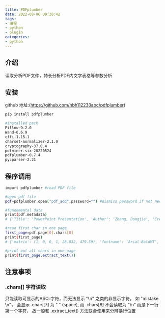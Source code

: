 ```yaml
---
title: PDFplumber
date: 2022-08-06 09:30:42
tags:
- 编程
- python
- plugin
categories: 
- python
---
```


## 介绍

读取分析PDF文件，特长分析PDF内文字表格等参数分析

<!-- more -->

## 安装
github 地址:(https://github.com/hbh112233abc/pdfplumber)

``` Bash
pip install pdfplumber

#installed pack
Pillow-9.2.0 
Wand-0.6.9 
cffi-1.15.1 
charset-normalizer-2.1.0 
cryptography-37.0.4 
pdfminer.six-20220524 
pdfplumber-0.7.4 
pycparser-2.21
```

## 程序调用

``` Bash
import pdfplumber #read PDF file

#open pdf file
pdf=pdfplumber.open("pdf_add",password="") #dismiss password if not necessary

#fundemental data
print(pdf.metadata)
# {'Title': 'PowerPoint Presentation', 'Author': 'Zhang, Dongjie', 'CreationDate': "D:20220807125813+01'00'"'ModDate': "D:20220807125813+01'00'", 'Producer': 'Microsoft® PowerPoint® 2019', 'Creator': 'Microsoft® PowerPoint® 2019'}

#read first char in one page
first_page=pdf.page[0].chars[0]
print(first_page)
# {'matrix': (1, 0, 0, 1, 28.032, 479.59), 'fontname': 'Arial-BoldMT', 'adv': 18.91776, 'upright': True, 'x0': 28.032, 'y0': 475.3816, 'x1': 46.94976, 'y1': 495.42159999999996, 'width': 18.917759999999998, 'height': 20.039999999999964, 'size': 20.039999999999964, 'object_type': 'char', 'page_number': 5, 'text': 'W', 'stroking_color': 0, 'non_stroking_color': 0, 'top': 44.578400000000045, 'bottom': 64.61840000000001, 'doctop': 2204.5784}

#print out all chars in one page
print(first_page.extract_text())
```

## 注意事项
### .chars[] 字符读取
只能读取可显示的ASCii字符，而无法显示 "\n" 之类的非显示字符。
如 "mistake \n"，
会显示 .chars[7] 为 " " (space),
而 .chars[8] 不会读取为 "\n" 而是下一行第一个字符，
故一般和 .extract_text() 方法联合使用来分辨换行位置